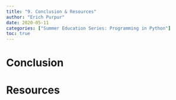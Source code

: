 ```yaml
---
title: "9. Conclusion & Resources"
author: "Erich Purpur"
date: 2020-05-11
categories: ["Summer Education Series: Programming in Python"]
toc: true
---
```


# Conclusion

# Resources